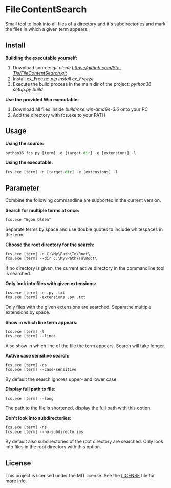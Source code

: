 # FileContentSearch
Small tool to look into all files of a directory and it's subdirectories and mark the files in which a given term appears.

## Install
**Building the executable yourself:**
1. Download source: *git clone https://github.com/Ste-Tis/FileContentSearch.git*
2. Install cx_Freeze: *pip install cx_Freeze*
3. Execute the build process in the main dir of the project: *python36 setup.py build*

**Use the provided Win executable:**
1. Download all files inside *build/exe.win-amd64-3.6* onto your PC
2. Add the directory with fcs.exe to your PATH

## Usage
**Using the source:**
```python
python36 fcs.py [term] -d [target-dir] -e [extensions] -l
```

**Using the executable:**
```python
fcs.exe [term] -d [target-dir] -e [extensions] -l
```

## Parameter
Combine the following commandline are supported in the current version.

**Search for multiple terms at once:**
```
fcs.exe "Egon Olsen" 
```
Separate terms by space and use double quotes to include whitespaces in the term.

**Choose the root directory for the search:**
```
fcs.exe [term] -d C:\My\Path\To\Root\
fcs.exe [term] --dir C:\My\Path\To\Root\
```
If no directory is given, the current active directory in the commandline tool is searched.

**Only look into files with given extensions:**
```
fcs.exe [term] -e .py .txt
fcs.exe [term] -extensions .py .txt
```
Only files with the given extensions are searched. Separathe multiple extensions by space.

**Show in which line term appears:**
```
fcs.exe [term] -l
fcs.exe [term] --lines
```
Also show in which line of the file the term appears. Search will take longer.

**Active case sensitive search:**
```
fcs.exe [term] -cs
fcs.exe [term] --case-sensitive
```
By default the search ignores upper- and lower case.

**Display full path to file:**
```
fcs.exe [term] --long
```
The path to the file is shortened, display the full path with this option.

**Don't look into subdirectories:**
```
fcs.exe [term] -ns
fcs.exe [term] --no-subdirectories
```
By default also subdirectories of the root directory are searched. Only look into files in the root directory with this option.

## License

This project is licensed under the MIT license. See the [LICENSE](https://github.com/Ste-Tis/FileContentSearch/blob/master/LICENSE) file for more info.




